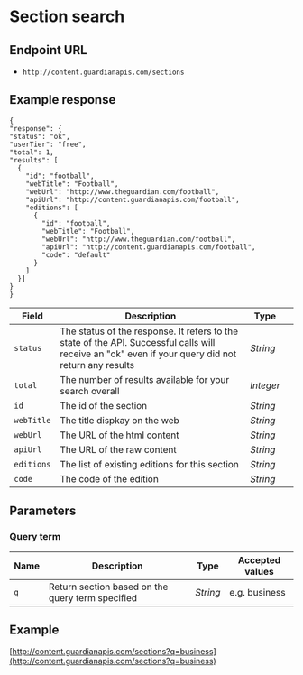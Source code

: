 Section search
=======

## Endpoint URL
* `http://content.guardianapis.com/sections`

## Example response

    {
    "response": {
    "status": "ok",
    "userTier": "free",
    "total": 1,
    "results": [
      {
        "id": "football",
        "webTitle": "Football",
        "webUrl": "http://www.theguardian.com/football",
        "apiUrl": "http://content.guardianapis.com/football",
        "editions": [
          {
            "id": "football",
            "webTitle": "Football",
            "webUrl": "http://www.theguardian.com/football",
            "apiUrl": "http://content.guardianapis.com/football",
            "code": "default"
          }
        ]
      }]
    }
    }

Field  | Description | Type |  |
------ | ----------- | ---- |--|
`status` | The status of the response. It refers to the state of the API. Successful calls will receive an "ok" even if your query did not return any results |  *String*
`total` |  The number of results available for your search overall | *Integer*
`id` | The id of the section | *String*
`webTitle` | The title dispkay on the web |  *String*
`webUrl` | The URL of the html content | *String*
`apiUrl` | The URL of the raw content | *String*
`editions` | The list of existing editions for this section | *String*
`code` | The code of the edition | *String*

## Parameters

### Query term

Name  | Description | Type | Accepted values
----- | ----------- | ---- | ---------------
`q` | Return section based on the query term specified | *String* | e.g. business

## Example
[http://content.guardianapis.com/sections?q=business](http://content.guardianapis.com/sections?q=business)

